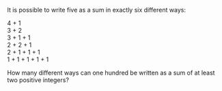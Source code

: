 It is possible to write five as a sum in exactly six different ways:

4 + 1<br />
3 + 2<br />
3 + 1 + 1<br />
2 + 2 + 1<br />
2 + 1 + 1 + 1<br />
1 + 1 + 1 + 1 + 1

How many different ways can one hundred be written as a sum of at least two positive integers?